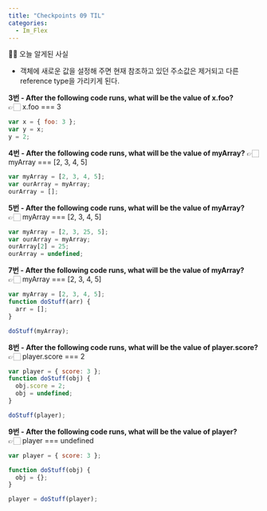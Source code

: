 ```yaml
---
title: "Checkpoints 09 TIL"
categories:
  - Im_Flex
---
```


💁‍♀️ 오늘 알게된 사실  
- 객체에 새로운 값을 설정해 주면 현재 참조하고 있던 주소값은 제거되고 다른 reference type을 가리키게 된다.

__3번 - After the following code runs, what will be the value of x.foo?__  
👉🏻 x.foo === 3

```js
var x = { foo: 3 };
var y = x;
y = 2;
```

__4번 - After the following code runs, what will be the value of myArray?__
👉🏻 myArray === [2, 3, 4, 5]

```js
var myArray = [2, 3, 4, 5];
var ourArray = myArray;
ourArray = [];
```

__5번 - After the following code runs, what will be the value of myArray?__  
👉🏻 myArray === [2, 3, 4, 5]

```js
var myArray = [2, 3, 25, 5];
var ourArray = myArray;
ourArray[2] = 25;
ourArray = undefined;
```

__7번 - After the following code runs, what will be the value of myArray?__  
👉🏻 myArray === [2, 3, 4, 5]

```js
var myArray = [2, 3, 4, 5];
function doStuff(arr) {
  arr = [];
}

doStuff(myArray);
```

__8번 - After the following code runs, what will be the value of player.score?__   
👉🏻 player.score === 2 

```js
var player = { score: 3 };
function doStuff(obj) {
  obj.score = 2;
  obj = undefined;
}

doStuff(player);
```

__9번 - After the following code runs, what will be the value of player?__  
👉🏻 player === undefined

```js
var player = { score: 3 };

function doStuff(obj) {
  obj = {};
}

player = doStuff(player);
```
